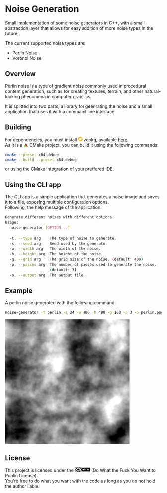 # Noise Generation

Small implementation of some noise generators in C++, with a small abstraction layer that allows for easy addition of more noise types in the future,

The current supported noise types are:
- Perlin Noise
- Voronoi Noise

## Overview
Perlin noise is a type of gradient noise commonly used in procedural content generation, such as for creating textures, terrain, and other natural-looking phenomena in computer graphics.

It is splitted into two parts, a library for geenrating the noise and a small application that uses it with a command line interface.

## Building
For dependencies, you must install ![](docs/vcpkg.png) vcpkg, available [here](https://vcpkg.io/).  
As it is a ![](docs/cmake.png) CMake project, you can build it using the following commands:

```bash
cmake --preset x64-debug
cmake --build --preset x64-debug
```

or using the CMake integration of your preffered IDE.

## Using the CLI app

The CLI app is a simple application that generates a noise image and saves it to a file, exposing multiple configuration options.  
Following, the help message of the application:

```bash
Generate different noises with different options.
Usage:
  noise-generator [OPTION...]

  -t, --type arg    The type of noise to generate.
  -s, --seed arg    Seed used by the generator
  -w, --width arg   The width of the noise.
  -h, --height arg  The height of the noise.
  -g, --grid arg    The grid size of the noise. (default: 400)
  -p, --passes arg  The number of passes used to generate the noise.
                    (default: 3)
  -o, --output arg  The output file.
```

## Example
A perlin noise generated with the following command:
```bash
noise-generator -t perlin -s 24 -w 400 -h 400 -g 100 -p 3 -o perlin.png
```
![](docs/perlin.png)

## License

This project is licensed under the <img src="docs/wtfpl.png" width="50" height="15"/> (Do What the Fuck You Want to Public License).  
You're free to do what you want with the code as long as you do not hold the author liable.
